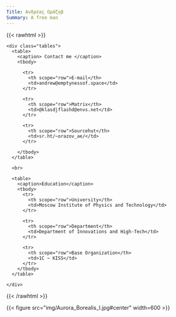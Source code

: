 ```yaml
---     
Title: Ανδρέας Οράζοβ
Summary: A free man
---
```


{{< rawhtml >}}
  <div class="personal-card">

    <div class="tables">
      <table>
        <caption> Contact me </caption>
        <tbody>

          <tr>
            <th scope="row">E-mail</th>
            <td>andrew@emptynessof.space</td>
          </tr>

          <tr>
            <th scope="row">Matrix</th>
            <td>@klasdjflashd@envs.net</td>
          </tr>

          <tr>
            <th scope="row">Sourcehut</th>
            <td>sr.ht/~orazov_ae/</td>
          </tr>

        </tbody>
      </table>

      <br>

      <table>
        <caption>Education</caption>
        <tbody>
          <tr>
            <th scope="row">University</th>
            <td>Moscow Institute of Physics and Technology</td>
          </tr>

          <tr>
            <th scope="row">Department</th>
            <td>Department of Innovations and High-Tech</td>
          </tr>

          <tr>
            <th scope="row">Base Organization</th>
            <td>1C ~ KISS</td>
          </tr>
        </tbody>
      </table>

    </div>
{{< /rawhtml >}}

{{< figure src="img/Aurora_Borealis_I.jpg#center" width=600 >}}

